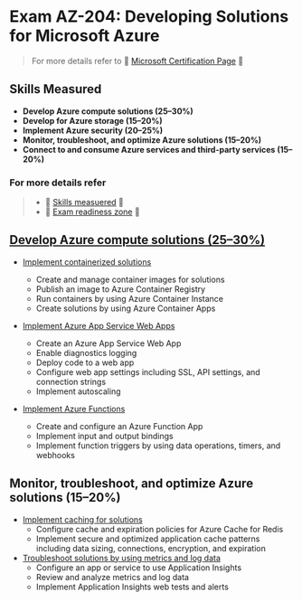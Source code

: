 # Exam AZ-204: Developing Solutions for Microsoft Azure

> For more details refer to 🌟 [Microsoft Certification Page](https://learn.microsoft.com/en-us/certifications/exams/az-204/) 🌟 

## Skills Measured
- **Develop Azure compute solutions (25–30%)**
- **Develop for Azure storage (15–20%)**
- **Implement Azure security (20–25%)**
- **Monitor, troubleshoot, and optimize Azure solutions (15–20%)**
- **Connect to and consume Azure services and third-party services (15–20%)**

### For more details refer
> - 🌟 [Skills measuered](AZ-204_StudyGuide_ENU_FY23Q3_v2.pdf) 🌟 
> - 🌟 [Exam readiness zone](https://learn.microsoft.com/en-us/shows/exam-readiness-zone) 🌟

## [Develop Azure compute solutions (25–30%)](Compute/README.md)
- [Implement containerized solutions](Compute/Containers/README.md)
    - Create and manage container images for solutions
    - Publish an image to Azure Container Registry
    - Run containers by using Azure Container Instance
    - Create solutions by using Azure Container Apps

- [Implement Azure App Service Web Apps](Compute/AppService/README.md)
    - Create an Azure App Service Web App
    - Enable diagnostics logging
    - Deploy code to a web app
    - Configure web app settings including SSL, API settings, and connection strings
    - Implement autoscaling

- [Implement Azure Functions](Compute/Functions/README.md)
    - Create and configure an Azure Function App
    - Implement input and output bindings
    - Implement function triggers by using data operations, timers, and webhooks

## Monitor, troubleshoot, and optimize Azure solutions (15–20%)
- [Implement caching for solutions](Caching/README.md)
    - Configure cache and expiration policies for Azure Cache for Redis
    - Implement secure and optimized application cache patterns including data sizing, connections, encryption, and expiration
- [Troubleshoot solutions by using metrics and log data](Monitor/README.md)
    - Configure an app or service to use Application Insights
    - Review and analyze metrics and log data
    - Implement Application Insights web tests and alerts



